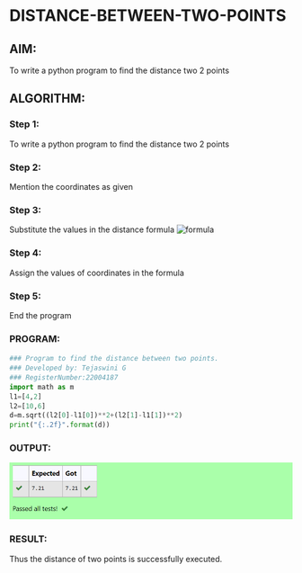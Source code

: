 # DISTANCE-BETWEEN-TWO-POINTS

## AIM:
To write a python program to find the distance two 2 points
## ALGORITHM:
### Step 1: 
To write a python program to find the distance two 2 points
### Step 2: 
Mention the coordinates as given
### Step 3: 
Substitute the values in the distance formula  ![formula](/formula.jpg)
### Step 4: 
Assign the values of coordinates in the formula
### Step 5:
End the program 
### PROGRAM:
```python
### Program to find the distance between two points.
### Developed by: Tejaswini G
### RegisterNumber:22004187
import math as m
l1=[4,2]
l2=[10,6]
d=m.sqrt((l2[0]-l1[0])**2+(l2[1]-l1[1])**2)
print("{:.2f}".format(d))
```

### OUTPUT:
![output](g3.png)


### RESULT:
Thus the distance of two points is successfully executed.